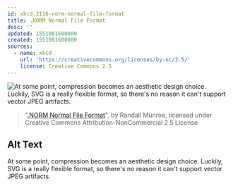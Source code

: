 ```yaml
---
id: xkcd.2116-norm-normal-file-format
title: .NORM Normal File Format
desc: ''
updated: 1551081600000
created: 1551081600000
sources:
  - name: xkcd
    url: 'https://creativecommons.org/licenses/by-nc/2.5/'
    license: Creative Commons 2.5
---
```

![At some point, compression becomes an  aesthetic design choice. Luckily, SVG is a really flexible format, so there's no reason it can't support vector JPEG artifacts.](https://imgs.xkcd.com/comics/norm_normal_file_format.png)
> "[.NORM Normal File Format](https://xkcd.com/2116/)", by Randall Munroe, licensed under Creative Commons Attribution-NonCommercial 2.5 License

## Alt Text
At some point, compression becomes an  aesthetic design choice. Luckily, SVG is a really flexible format, so there's no reason it can't support vector JPEG artifacts.
